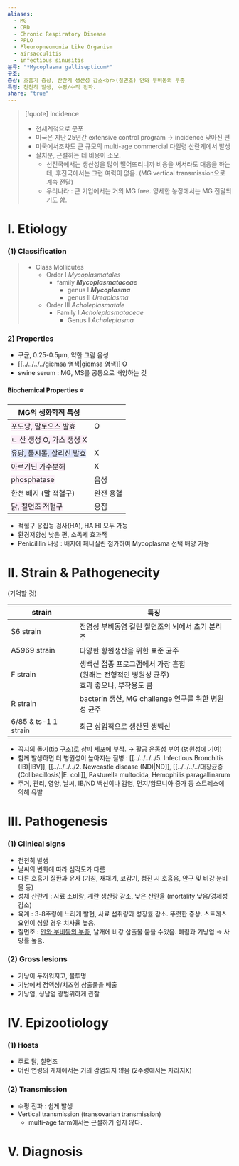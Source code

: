 ```yaml
---
aliases:
  - MG
  - CRD
  - Chronic Respiratory Disease
  - PPLO
  - Pleuropneumonia Like Organism
  - airsacculitis
  - infectious sinusitis
분류: "*Mycoplasma gallisepticum*"
구조: 
증상: 호흡기 증상, 산란계 생산성 감소<br>(칠면조) 안와 부비동의 부종
특징: 천천히 발생, 수평/수직 전파.
share: "true"
---
```


>[!quote] Incidence
>- 전세계적으로 분포
>- 미국은 지난 25년간 extensive control program → incidence 낮아진 편 
>- 미국에서조차도 큰 규모의 multi-age commercial 다일령 산란계에서 발생
>- 살처분, 근절하는 데 비용이 소모. 
>	- 선진국에서는 생산성을 많이 떨어뜨리니까 비용을 써서라도 대응을 하는데, 후진국에서는 그런 여력이 없음. (MG vertical transmission으로 계속 전달)
>	- 우리나라 : 큰 기업에서는 거의 MG free. 영세한 농장에서는 MG 전달되기도 함.
# Ⅰ. Etiology
### (1) Classification
> - Class Mollicutes 
> 	- Order Ⅰ *Mycoplasmatales*
> 		- family ***Mycoplasmataceae***
> 			- genus Ⅰ ***Mycoplasma***
> 			- genus Ⅱ *Ureaplasma*
> 	- Order Ⅲ *Acholeplasmatale*
> 		- Family Ⅰ *Acholeplasmataceae*
> 			- Genus Ⅰ *Acholeplasma*

### 2) Properties
- 구균, 0.25-0.5μm, 약한 그람 음성
- [[../../../../giemsa 염색|giemsa 염색]] O
- swine serum : MG, MS를 공통으로 배양하는 것
#### Biochemical Properties ⭐

| MG의 생화학적 특성                                               |       |
| --------------------------------------------------------- | ----- |
| <span style="background:#fceef8">포도당, 말토오스 발효</span>      | O     |
| <span style="background:#fceef8">ㄴ 산 생성 O, 가스 생성 X</span> |       |
| <span style="background:#e0e5fc">유당, 둘시톨, 살리신 발효</span>   | X     |
| <span style="background:#fceef8">아르기닌 가수분해</span>         | X     |
| <span style="background:#fceef8">phosphatase</span>       | 음성    |
| 한천 배지 (말 적혈구)                                             | 완전 용혈 |
| <span style="background:#fceef8">닭, 칠면조 적혈구</span>        | 응집    |
- 적혈구 응집능 검사(HA), HA HI 모두 가능
- 환경저항성 낮은 편, 소독제 효과적
- Penicililin 내성 : 배지에 페니실린 첨가하여 Mycoplasma 선택 배양 가능

# Ⅱ. Strain & Pathogenecity
(기억할 것)

| strain               | 특징                                                         |
| -------------------- | ---------------------------------------------------------- |
| S6 strain            | 전염성 부비동염 걸린 칠면조의 뇌에서 초기 분리주                                |
| A5969 strain         | 다양한 항원생산을 위한 표준 균주                                         |
| F strain             | 생백신 접종 프로그램에서 가장 흔함<br>(원래는 전형적인 병원성 균주)<br>효과 좋으나, 부작용도 큼 |
| R strain             | bacterin 생산, MG challenge 연구를 위한 병원성 균주                    |
| 6/85 & ts-1 1 strain | 최근 상업적으로 생산된 생백신                                           |
- 꼭지의 돌기(tip 구조)로 상피 세포에 부착.
  → 활공 운동성 부여 (병원성에 기여)
- 함께 발생하면 더 병원성이 높아지는 질병 : [[../../../../5. Infectious Bronchitis (IB)|IBV]], [[../../../../2. Newcastle disease (ND)|ND]], [[../../../../대장균증 (Colibacillosis)|E. coli]], Pasturella multocida, Hemophilis paragallinarum
- 주거, 관리, 영양, 날씨, IB/ND 백신이나 감염, 먼지/암모니아 증가 등 스트레스에 의해 유발

# Ⅲ. Pathogenesis
### (1) Clinical signs
 - 천천히 발생
 - 날씨의 변화에 따라 심각도가 다름
 - 다른 호흡기 질환과 유사 (기침, 재채기, 코감기, 청진 시 호흡음, 안구 및 비강 분비물 등)
 - 성체 산란계 : 사료 소비량, 계란 생산량 감소, 낮은 산란율 (mortality 낮음/경제성 감소)
 - 육계 : 3-8주령에 느리게 발현, 사료 섭취량과 성장률 감소. 뚜렷한 증상. 스트레스 요인이 심할 경우 치사율 높음.
 - 칠면조 : <u>안와 부비동의 부종</u>, 날개에 비강 삼출물 묻을 수있음. 폐렴과 기낭염 → 사망률 높음.
### (2) Gross lesions
- 기낭이 두꺼워지고, 불투명
- 기낭에서 점액성/치즈형 삼출물을 배출
- 기낭염, 싱남염 광범위하게 관찰
# Ⅳ. Epizootiology
### (1) Hosts
- 주로 닭, 칠면조
- 어린 연령의 개체에서는 거의 감염되지 않음 (2주령에서는 자라지X)
### (2) Transmission
- 수평 전파 : 쉽게 발생
- Vertical transmission (transovarian transmission)
	- multi-age farm에서는 근절하기 쉽지 않다.

# Ⅴ.  Diagnosis
